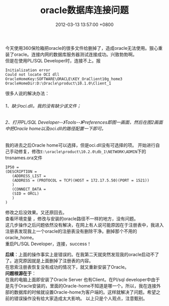 ﻿---
title: oracle数据库连接问题
date: 2012-03-13 13:57:00 +0800 
layout: post
permalink: /blog/2012/03/13/oracle数据库连接问题.html
categories:
  - 问题一箩筐
tags:
  - Oracle
---

今天使用360保险箱把oracle的很多文件给删掉了，造成oracle无法使用。狠心重装了oracle。连接内网的数据库服务器测试连接成功。兴致勃勃啊。<br/>
但是在使用PL/SQL Developer时，连接不上。报
```
Initialization error 
Could not locate OCI dll 
OracleHomeKey:SOFTWARE\ORACLE\KEY_OraClient10g_home3 
OracleHomeDir:D:\Oracle\product\10.1.0\Client_1 
```
很多人说的解决办法：<br/>
###### 1、缺少oci.dll。我的没有缺少该文件；   
###### 2、打开PL/SQL Developer--》Tools--》Preferences即图一画面，然后在图2画面中把Oracle home以及oci.dll的路径配置一下即可。
我的进去之后Oracle home可以选择，但是oci.dll没有可选择的项。   开始进行自己手动修复，修改`E:\oracle\product\10.2.0\db_1\NETWORK\ADMIN`下的tnsnames.ora文件
 ```
 IP50 =
(DESCRIPTION =
    (ADDRESS_LIST =
    (ADDRESS = (PROTOCOL = TCP)(HOST = 172.17.5.50)(PORT = 1521))
    )
    (CONNECT_DATA =
    (SID = ORCL)
    )
)
 ```
修改之后没效果。又还原回去。<br/>
查看环境变量 ，修改与安装的oracle路径不一样的地方，没有问题。<br/>
这几步操作之后问题依然没有解决，在网上有人说可能原因在于注册表中，我进入注册表发现我上一个oracle的注册表没有删除干净。删掉那个不用的oracle_home。<br/>
重启PL/SQL Developer，连接，success！

**后续**：上面的操作事实上是错误的。在我第二天就突然发现我的oracle启动不了了。追究原因就是上面删掉了注册表的内容。    
在思索注册表恢复没有成功的情况下，就又重新安装了Oracle。    
**问题根源在于**：        
在我的电脑上面即安装了Oracle Server 也有Client。在Pl/sql developer中由于是先于Oracle安装的，里面的Oracle-home不知道是哪一个。所以，我在连接外部的数据库的时候就设置Oracle-home为客户端的。这样就解决了问题。希望之前的错误操作没有给大家造成太大影响。    以上只是个人观点，注意甄别。